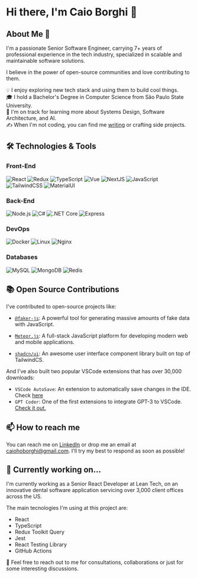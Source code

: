 # Hi there, I'm Caio Borghi 👋

## About Me 🚀
I'm a passionate Senior Software Engineer, carrying 7+ years of professional experience in the tech industry, specialized in scalable and maintainable software solutions.  

I believe in the power of open-source communities and love contributing to them.

💡 I enjoy exploring new tech stack and using them to build cool things.\
🎓 I hold a Bachelor's Degree in Computer Science from São Paulo State University.\
🌱 I'm on track for learning more about Systems Design, Software Architecture, and AI.\
✍️ When I'm not coding, you can find me [writing](https://dev.to/ocodista) or crafting side projects.

## 🛠️ Technologies & Tools

### Front-End
![React](https://img.shields.io/badge/-React-000?&logo=React)
![Redux](https://img.shields.io/badge/-Redux-000?&logo=Redux)
![TypeScript](https://img.shields.io/badge/-TypeScript-000?&logo=TypeScript)
![Vue](https://img.shields.io/badge/-Vue-000?&logo=Vue.js)
![NextJS](https://img.shields.io/badge/-NextJS-000?&logo=Next.js)
![JavaScript](https://img.shields.io/badge/-JavaScript-000?&logo=JavaScript)
![TailwindCSS](https://img.shields.io/badge/Tailwind_CSS-000?&logo=tailwind-css)
![MaterialUI](https://img.shields.io/badge/Material--UI-000?logo=material-ui)

### Back-End
![Node.js](https://img.shields.io/badge/-Node.js-000?&logo=node.js)
![C#](https://img.shields.io/badge/-C%23-000?&logo=csharp)
![.NET Core](https://img.shields.io/badge/-.NET%20Core-000?&logo=.net)
![Express](https://img.shields.io/badge/-Express-000?&logo=express)

### DevOps
![Docker](https://img.shields.io/badge/-Docker-000?&logo=Docker)
![Linux](https://img.shields.io/badge/-Linux-000?&logo=Linux)
![Nginx](https://img.shields.io/badge/-Nginx-000?&logo=Nginx)

### Databases
![MySQL](https://img.shields.io/badge/-MySQL-000?&logo=MySQL)
![MongoDB](https://img.shields.io/badge/-MongoDB-000?&logo=MongoDB)
![Redis](https://img.shields.io/badge/-Redis-000?&logo=Redis)

## 📚 Open Source Contributions

I've contributed to open-source projects like:

- [`@faker-js`](https://github.com/faker-js/faker): A powerful tool for generating massive amounts of fake data with JavaScript.

- [`Meteor.js`](https://github.com/meteor/meteor): A full-stack JavaScript platform for developing modern web and mobile applications.

- [`shadcn/ui`](https://github.com/shadcn/ui): An awesome user interface component library built on top of TailwindCS.

And I've also built two popular VSCode extensions that has over 30,000 downloads:

- `VSCode AutoSave`: An extension to automatically save changes in the IDE. Check [here](https://marketplace.visualstudio.com/items?itemName=codista.vscode-autosave)
- `GPT Coder`: One of the first extensions to integrate GPT-3 to VSCode. [Check it out.](https://marketplace.visualstudio.com/items?itemName=codista.vscodewriter)

## 📫 How to reach me

You can reach me on [LinkedIn](https://www.linkedin.com/in/caio-borghi) or drop me an email at caiohoborghi@gmail.com. I'll try my best to respond as soon as possible!

## 🚧 Currently working on...
I'm currently working as a Senior React Developer at Lean Tech, on an innovative dental software application servicing over 3,000 client offices across the US. 

The main tecnologies I'm using at this project are:
- React
- TypeScript
- Redux Toolkit Query
- Jest
- React Testing Library
- GitHub Actions
  
💬 Feel free to reach out to me for consultations, collaborations or just for some interesting discussions.
